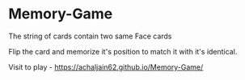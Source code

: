 # Memory-Game

The string of cards contain two same Face cards 




Flip the card and memorize it's position to match it with it's identical.




Visit to play - https://achaljain62.github.io/Memory-Game/
